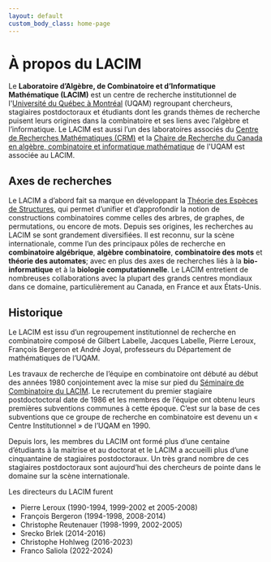 ```yaml
---
layout: default
custom_body_class: home-page
---
```


# À propos du LACIM

Le **Laboratoire d’Algèbre, de Combinatoire et d’Informatique Mathématique
(LACIM)** est un centre de recherche institutionnel de
l'[Université du Québec à Montréal](http://www.uqam.ca) (UQAM)
regroupant chercheurs, stagiaires postdoctoraux et
étudiants dont les grands thèmes de recherche puisent leurs origines dans la
combinatoire et ses liens avec l’algèbre et l’informatique. Le LACIM est aussi
l’un des laboratoires associés du
[Centre de Recherches Mathématiques (CRM)](https://www.crmath.ca)
et la 
[Chaire de Recherche du Canada en algèbre, combinatoire et informatique mathématique](https://recherche.uqam.ca/unites_de_recherche/chaire-de-recherche-du-canada-en-algebre-combinatoire-et-informatique-mathematique/)
de l'UQAM est associée au LACIM.

## Axes de recherches

Le LACIM a d’abord fait sa marque en développant la [Théorie des Espèces de
Structures](http://bergeron.math.uqam.ca/especes-combinatoires/?lang=fr), qui
permet d’unifier et d’approfondir la notion de constructions combinatoires
comme celles des arbres, de graphes, de permutations, ou encore de mots. Depuis
ses origines, les recherches au LACIM se sont grandement diversifiées. Il est
reconnu, sur la scène internationale, comme l’un des principaux pôles de
recherche en **combinatoire algébrique**, **algèbre combinatoire**, **combinatoire des
mots** et **théorie des automates**; avec en plus des axes de recherches liés à la
**bio-informatique** et à la **biologie computationnelle**. Le LACIM entretient de
nombreuses collaborations avec la plupart des grands centres mondiaux dans ce
domaine, particulièrement au Canada, en France et aux États-Unis.

## Historique

Le LACIM est issu d’un regroupement institutionnel de recherche en combinatoire
composé de Gilbert Labelle, Jacques Labelle, Pierre Leroux, François Bergeron
et André Joyal, professeurs du Département de mathématiques de l’UQAM.

Les travaux de recherche de l’équipe en combinatoire ont débuté au début des
années 1980 conjointement avec la mise sur pied du [Séminaire de Combinatoire
du LACIM](/seminaire.html). Le recrutement du premier stagiaire postdoctoctoral
date de 1986 et les membres de l’équipe ont obtenu leurs premières subventions
communes à cette époque. C’est sur la base de ces subventions que ce groupe de
recherche en combinatoire est devenu un « Centre Institutionnel » de l’UQAM en
1990.

Depuis lors, les membres du LACIM ont formé plus d’une centaine d’étudiants
à la maitrise et au doctorat et le LACIM a accueilli plus d’une cinquantaine de
stagiaires postdoctoraux. Un très grand nombre de ces stagiaires postdoctoraux
sont aujourd’hui des chercheurs de pointe dans le domaine sur la scène
internationale.

Les directeurs du LACIM furent
- Pierre Leroux (1990-1994, 1999-2002 et 2005-2008)
- François Bergeron (1994-1998, 2008-2014)
- Christophe Reutenauer (1998-1999, 2002-2005)
- Srecko Brlek (2014-2016)
- Christophe Hohlweg (2016-2023)
- Franco Saliola (2022-2024)
